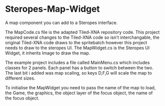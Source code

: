 # Steropes-Map-Widget
A map component you can add to a Steropes interface.

The MapCode.cs file is the adapted Tiled-XNA repository code. This project required several changes to the Tiled-XNA code so isn't interchangable, the original Tiled-XNA code draws to the spritebatch however this project needs to draw to the steropes UI. The MapWidget.cs is the Steropes UI Widget, it inherits Image to draw the map.

The example project includes a file called MainMenu.cs which includes classes for 2 panels. Each panel has a button to switch between the two. The last bit i added was map scaling, so keys D,F,G will scale the map to different sizes.

To initialise the MapWidget you need to pass the name of the map to load, the Game, the graphics, the object layer of the focus object, the name of the focus object.
